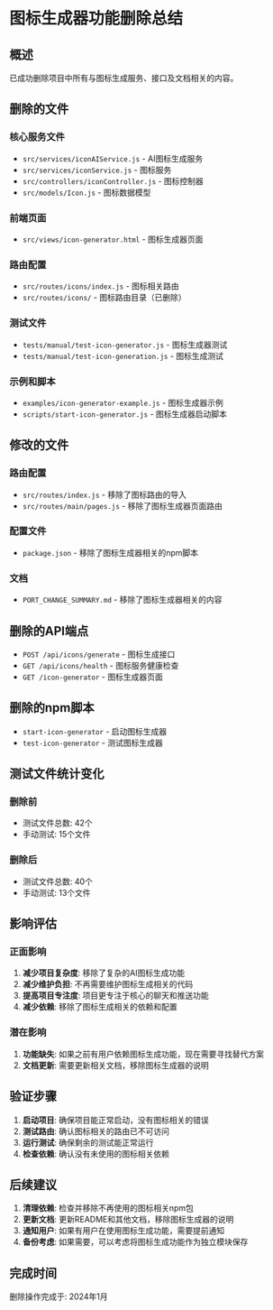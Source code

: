 # 图标生成器功能删除总结

## 概述

已成功删除项目中所有与图标生成服务、接口及文档相关的内容。

## 删除的文件

### 核心服务文件
- `src/services/iconAIService.js` - AI图标生成服务
- `src/services/iconService.js` - 图标服务
- `src/controllers/iconController.js` - 图标控制器
- `src/models/Icon.js` - 图标数据模型

### 前端页面
- `src/views/icon-generator.html` - 图标生成器页面

### 路由配置
- `src/routes/icons/index.js` - 图标相关路由
- `src/routes/icons/` - 图标路由目录（已删除）

### 测试文件
- `tests/manual/test-icon-generator.js` - 图标生成器测试
- `tests/manual/test-icon-generation.js` - 图标生成测试

### 示例和脚本
- `examples/icon-generator-example.js` - 图标生成器示例
- `scripts/start-icon-generator.js` - 图标生成器启动脚本

## 修改的文件

### 路由配置
- `src/routes/index.js` - 移除了图标路由的导入
- `src/routes/main/pages.js` - 移除了图标生成器页面路由

### 配置文件
- `package.json` - 移除了图标生成器相关的npm脚本

### 文档
- `PORT_CHANGE_SUMMARY.md` - 移除了图标生成器相关的内容

## 删除的API端点

- `POST /api/icons/generate` - 图标生成接口
- `GET /api/icons/health` - 图标服务健康检查
- `GET /icon-generator` - 图标生成器页面

## 删除的npm脚本

- `start-icon-generator` - 启动图标生成器
- `test-icon-generator` - 测试图标生成器

## 测试文件统计变化

### 删除前
- 测试文件总数: 42个
- 手动测试: 15个文件

### 删除后
- 测试文件总数: 40个
- 手动测试: 13个文件

## 影响评估

### 正面影响
1. **减少项目复杂度**: 移除了复杂的AI图标生成功能
2. **减少维护负担**: 不再需要维护图标生成相关的代码
3. **提高项目专注度**: 项目更专注于核心的聊天和推送功能
4. **减少依赖**: 移除了图标生成相关的依赖和配置

### 潜在影响
1. **功能缺失**: 如果之前有用户依赖图标生成功能，现在需要寻找替代方案
2. **文档更新**: 需要更新相关文档，移除图标生成器的说明

## 验证步骤

1. **启动项目**: 确保项目能正常启动，没有图标相关的错误
2. **测试路由**: 确认图标相关的路由已不可访问
3. **运行测试**: 确保剩余的测试能正常运行
4. **检查依赖**: 确认没有未使用的图标相关依赖

## 后续建议

1. **清理依赖**: 检查并移除不再使用的图标相关npm包
2. **更新文档**: 更新README和其他文档，移除图标生成器的说明
3. **通知用户**: 如果有用户在使用图标生成功能，需要提前通知
4. **备份考虑**: 如果需要，可以考虑将图标生成功能作为独立模块保存

## 完成时间

删除操作完成于: 2024年1月 